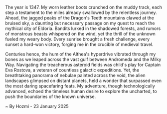 
The year is 1347.  My worn leather boots crunched on the muddy track, each step a testament to the miles already swallowed by the relentless journey.  Ahead, the jagged peaks of the Dragon's Teeth mountains clawed at the bruised sky, a daunting but necessary passage on my quest to reach the mythical city of Eldoria.  Bandits lurked in the shadowed forests, and rumors of monstrous beasts whispered on the wind, yet the thrill of the unknown fueled my weary body. Every sunrise brought a fresh challenge, every sunset a hard-won victory, forging me in the crucible of medieval travel.

Centuries hence, the hum of the Althea's hyperdrive vibrated through my bones as we leaped across the vast gulf between Andromeda and the Milky Way.  Navigating the treacherous asteroid fields was child's play for Captain Eva Rostova, a veteran of countless galactic expeditions.  Yet, the breathtaking panorama of nebulae painted across the void, the alien landscapes glimpsed on distant planets, held a wonder that surpassed even the most daring spacefaring feats. My adventure, though technologically advanced, echoed the timeless human desire to explore the uncharted, to push the boundaries of the known universe.

~ By Hozmi - 23 January 2025

